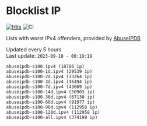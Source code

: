 # Blocklist IP

[![Hits](https://hits.seeyoufarm.com/api/count/incr/badge.svg?url=https%3A%2F%2Fgithub.com%2Fborestad%2Fblocklist-ip%2F&count_bg=%2379C83D&title_bg=%23555555&icon=&icon_color=%23E7E7E7&title=hits&edge_flat=false)](https://hits.seeyoufarm.com)  ![CI](https://img.shields.io/github/workflow/status/borestad/blocklist-ip/CI?style=flat-square)

Lists with worst IPv4 offenders, provided by [AbuseIPDB](https://www.abuseipdb.com/)

<!-- FOOTER-PLACEHOLDER -->
Updated every 5 hours<br>
Last update: `2023-09-18 - 00:19:19`
```
abuseipdb-s100.ipv4 (18706 ip)
abuseipdb-s100-1d.ipv4 (29539 ip)
abuseipdb-s100-2d.ipv4 (33264 ip)
abuseipdb-s100-3d.ipv4 (36494 ip)
abuseipdb-s100-7d.ipv4 (43669 ip)
abuseipdb-s100-14d.ipv4 (50903 ip)
abuseipdb-s100-30d.ipv4 (67130 ip)
abuseipdb-s100-60d.ipv4 (91977 ip)
abuseipdb-s100-90d.ipv4 (112958 ip)
abuseipdb-s100-120d.ipv4 (112958 ip)
abuseipdb-s100-all.ipv4 (374199 ip)
```
